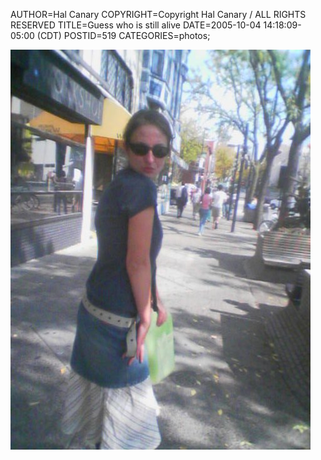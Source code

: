 AUTHOR=Hal Canary
COPYRIGHT=Copyright Hal Canary / ALL RIGHTS RESERVED
TITLE=Guess who is still alive
DATE=2005-10-04 14:18:09-05:00 (CDT)
POSTID=519
CATEGORIES=photos;

![[Thumb]](/photos/2005-10-04-Picture008.jpg)
